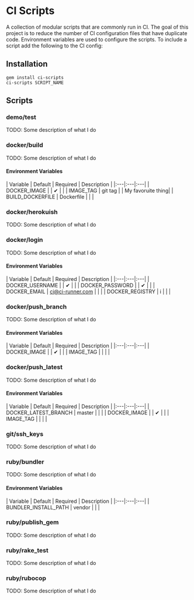 # CI Scripts

A collection of modular scripts that are commonly run in CI. The goal of this project is to reduce the number of CI configuration files that have duplicate code. Environment variables are used to configure the scripts. To include a script add the following to the CI config:

## Installation
```
gem install ci-scripts
ci-scripts SCRIPT_NAME
```

## Scripts

### demo/test
TODO: Some description of what I do

### docker/build
TODO: Some description of what I do

#### Environment Variables

| Variable | Default | Required | Description |
|:---|:---|:---|
| DOCKER_IMAGE |  | ✔ | |
| IMAGE_TAG | git tag |  | My favoruite thing|
| BUILD_DOCKERFILE | Dockerfile |  | |

### docker/herokuish
TODO: Some description of what I do

### docker/login
TODO: Some description of what I do

#### Environment Variables

| Variable | Default | Required | Description |
|:---|:---|:---|
| DOCKER_USERNAME |  | ✔ | |
| DOCKER_PASSWORD |  | ✔ | |
| DOCKER_EMAIL | ci@ci-runner.com |  | |
| DOCKER_REGISTRY | i |  | |

### docker/push_branch
TODO: Some description of what I do

#### Environment Variables

| Variable | Default | Required | Description |
|:---|:---|:---|
| DOCKER_IMAGE |  | ✔ | |
| IMAGE_TAG |  |  | |

### docker/push_latest
TODO: Some description of what I do

#### Environment Variables

| Variable | Default | Required | Description |
|:---|:---|:---|
| DOCKER_LATEST_BRANCH | master |  | |
| DOCKER_IMAGE |  | ✔ | |
| IMAGE_TAG |  |  | |

### git/ssh_keys
TODO: Some description of what I do

### ruby/bundler
TODO: Some description of what I do

#### Environment Variables

| Variable | Default | Required | Description |
|:---|:---|:---|
| BUNDLER_INSTALL_PATH | vendor |  | |

### ruby/publish_gem
TODO: Some description of what I do

### ruby/rake_test
TODO: Some description of what I do

### ruby/rubocop
TODO: Some description of what I do

